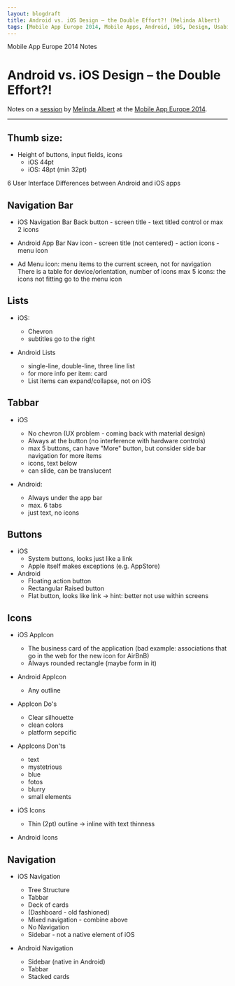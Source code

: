 ```yaml
---
layout: blogdraft
title: Android vs. iOS Design – the Double Effort?! (Melinda Albert)
tags: [Mobile App Europe 2014, Mobile Apps, Android, iOS, Design, Usability]
---
```


Mobile App Europe 2014 Notes

Android vs. iOS Design – the Double Effort?!
===
Notes on a [session](http://mobileappeurope.com/talks/android-vs-ios-design-double-effort/ "Android vs. iOS Design – the Double Effort?!")
by [Melinda Albert](www.melinde-albert.de "Melinda Albert")
at the [Mobile App Europe 2014](http://mobileappeurope.com/).

---
## Thumb size:
* Height of buttons, input fields, icons
	* iOS 44pt
	* iOS: 48pt (min 32pt)

6 User Interface Differences between Android and iOS apps

## Navigation Bar
* iOS Navigation Bar
	Back button - screen title - text titled control or max 2 icons
* Android App Bar
	Nav icon - screen title (not centered) - action icons - menu icon

* Ad Menu icon:
menu items to the current screen, not for navigation
There is a table for device/orientation, number of icons
max 5 icons: the icons not fitting go to the menu icon 

## Lists
* iOS:
	* Chevron
	* subtitles go to the right

* Android Lists
	* single-line, double-line, three line list
	* for more info per item: card
	* List items can expand/collapse, not on iOS

## Tabbar
* iOS
	* No chevron (UX problem - coming back with material design)
	* Always at the button (no interference with hardware controls)
	* max 5 buttons, can have "More" button, but consider side bar navigation for more items
	* icons, text below
	* can slide, can be translucent

* Android:
	* Always under the app bar
	* max. 6 tabs
	* just text, no icons

## Buttons
* iOS
	* System buttons, looks just like a link
	* Apple itself makes exceptions (e.g. AppStore)
* Android
	* Floating action button
	* Rectangular Raised button
	* Flat button, looks like link -> hint: better not use within screens

## Icons
* iOS AppIcon
	* The business card of the application (bad example: associations that go in the web for the new icon for AirBnB)
	* Always rounded rectangle (maybe form in it)

* Android AppIcon
	* Any outline

* AppIcon Do's
	* Clear silhouette
	* clean colors
	* platform sepcific

* AppIcons Don'ts
	* text
	* mystetrious
	* blue
	* fotos
	* blurry
	* small elements

* iOS Icons
	* Thin (2pt) outline -> inline with text thinness 
* Android Icons

## Navigation
* iOS Navigation
	* Tree Structure
	* Tabbar
	* Deck of cards
	* (Dashboard - old fashioned)
	* Mixed navigation - combine above
	* No Navigation
	* Sidebar - not a native element of iOS

* Android Navigation
	* Sidebar (native in Android)
	* Tabbar
	* Stacked cards